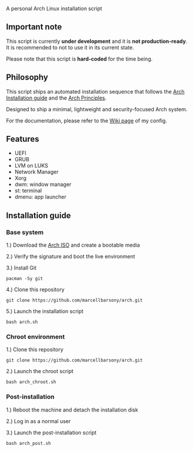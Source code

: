 A personal Arch Linux installation script

## Important note

This script is currently **under development** and it is **not production-ready**. It is recommended to not to use it in its current state.

Please note that this script is **hard-coded** for the time being.

## Philosophy

This script ships an automated installation sequence that follows the [Arch Installation guide](https://wiki.archlinux.org/title/installation_guide) and the [Arch Principles](https://wiki.archlinux.org/title/Arch_Linux#Principles). 

Designed to ship a minimal, lightweight and security-focused Arch system.

For the documentation, please refer to the [Wiki page](https://github.com/marcellbarsony/linux/wiki "Wiki - Marci's Arch config") of my config.

## Features

- UEFI
- GRUB
- LVM on LUKS
- Network Manager
- Xorg
- dwm: window manager
- st: terminal
- dmenu: app launcher


## Installation guide

### Base system

1.) Download the [Arch ISO](https://archlinux.org/download/) and create a bootable media

2.) Verify the signature and boot the live environment

3.) Install Git   

`pacman -Sy git`

4.) Clone this repository

`git clone https://github.com/marcellbarsony/arch.git`

5.) Launch the installation script

`bash arch.sh`

### Chroot environment

1.) Clone this repository

`git clone https://github.com/marcellbarsony/arch.git`

2.) Launch the chroot script

`bash arch_chroot.sh`

### Post-installation

1.) Reboot the machine and detach the installation disk

2.) Log in as a normal user

3.) Launch the post-installation script

`bash arch_post.sh`
